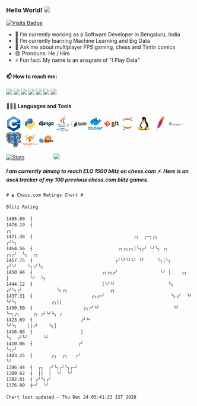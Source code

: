   ### Hello World!  <img src="https://github.com/sciencepal/sciencepal/blob/master/assets/Hi.gif" width="29px">
  [![Visits Badge](https://badges.pufler.dev/visits/sciencepal/sciencepal)](https://badges.pufler.dev/visits/sciencepal/sciencepal)
  
  - 🔭 I’m currently working as a Software Developer in Bengaluru, India
  - 🌱 I’m currently learning Machine Learning and Big Data
  - 💬 Ask me about multiplayer FPS gaming, chess and Tintin comics
  - 😄 Pronouns: He / Him
  - ⚡ Fun fact: My name is an anagram of "I Play Data"
  
  #### 📫 How to reach me:   
  [<img src="https://upload.wikimedia.org/wikipedia/commons/8/83/Steam_icon_logo.svg" width="3.5%"/>](https://steamcommunity.com/id/mongocds/)
  [<img src="https://github.com/sciencepal/sciencepal/blob/master/assets/discord-round.svg" width="3.5%"/>](https://discord.gg/MnUUbHe)
  [<img src="https://img.icons8.com/color/48/000000/twitter.png" width="3.5%"/>](https://twitter.com/sciencepal)
  [<img src="https://img.icons8.com/color/48/000000/linkedin.png" width="3.5%"/>](https://www.linkedin.com/in/adityapal1/)
  [<img src="https://img.icons8.com/fluent/48/000000/facebook-new.png" width="3.5%"/>](https://www.facebook.com/sciencepal/)
  [<img src="https://img.icons8.com/fluent/48/000000/instagram-new.png" width="3.5%"/>](https://www.instagram.com/aditya_sciencepal/)
  <a href="mailto:aditya.pal.science@gmail.com"> <img src="https://img.icons8.com/fluent/48/000000/gmail.png" width="3.5%"/> </a>
  
  #### 👨🏻‍💻 Languages and Tools <br />
  <code><img height="40" src="https://raw.githubusercontent.com/github/explore/80688e429a7d4ef2fca1e82350fe8e3517d3494d/topics/cpp/cpp.png"></code>
  <code><img height="40" src="https://raw.githubusercontent.com/github/explore/80688e429a7d4ef2fca1e82350fe8e3517d3494d/topics/python/python.png"></code>
  <code><img height="40" src="https://raw.githubusercontent.com/github/explore/80688e429a7d4ef2fca1e82350fe8e3517d3494d/topics/django/django.png"></code>
  <code><img height="40" src="https://raw.githubusercontent.com/github/explore/80688e429a7d4ef2fca1e82350fe8e3517d3494d/topics/java/java.png"></code>
  <code><img height="40" src="https://raw.githubusercontent.com/github/explore/80688e429a7d4ef2fca1e82350fe8e3517d3494d/topics/bash/bash.png"></code>
  <code><img height="40" src="https://raw.githubusercontent.com/github/explore/80688e429a7d4ef2fca1e82350fe8e3517d3494d/topics/docker/docker.png"></code>
  <code><img height="40" src="https://raw.githubusercontent.com/github/explore/80688e429a7d4ef2fca1e82350fe8e3517d3494d/topics/git/git.png"></code>
  <code><img height="40" src="https://raw.githubusercontent.com/github/explore/80688e429a7d4ef2fca1e82350fe8e3517d3494d/topics/jupyter-notebook/jupyter-notebook.png"></code>
  <code><img height="40" src="https://raw.githubusercontent.com/github/explore/80688e429a7d4ef2fca1e82350fe8e3517d3494d/topics/linux/linux.png"></code>
  <code><img height="40" src="https://raw.githubusercontent.com/github/explore/80688e429a7d4ef2fca1e82350fe8e3517d3494d/topics/maven/maven.png"></code>
  <code><img height="40" src="https://raw.githubusercontent.com/github/explore/80688e429a7d4ef2fca1e82350fe8e3517d3494d/topics/mongodb/mongodb.png"></code>
  <code><img height="40" src="https://raw.githubusercontent.com/github/explore/80688e429a7d4ef2fca1e82350fe8e3517d3494d/topics/postgresql/postgresql.png"></code>
  <code><img height="40" src="https://raw.githubusercontent.com/github/explore/80688e429a7d4ef2fca1e82350fe8e3517d3494d/topics/tensorflow/tensorflow.png"></code>
  <code><img height="40" src="https://raw.githubusercontent.com/github/explore/80688e429a7d4ef2fca1e82350fe8e3517d3494d/topics/scikit-learn/scikit-learn.png"></code>
  
  [![Stats](https://github-readme-stats.vercel.app/api?username=sciencepal&show_icons=true&theme=radical)](https://github-readme-stats.vercel.app/api?username=sciencepal&show_icons=true&theme=radical)&nbsp; &nbsp; &nbsp; &nbsp; &nbsp; &nbsp; &nbsp; &nbsp; &nbsp; &nbsp; <img src="https://github.com/sciencepal/sciencepal/blob/master/assets/saved.gif" width="195">
  
  ##### I am currently aiming to reach ELO 1500 blitz on chess.com ⚡. Here is an ascii tracker of my 100 previous chess.com blitz games.

  ```
  # ♟︎ Chess.com Ratings Chart #
  
  Blitz Rating

 1485.00  ┤
 1478.19  ┤                                                                 ╭╮
 1471.38  ┤                                      ╭╮  ╭─╮╭╮                 ╭╯╰╮
 1464.56  ┤                                ╭╮╭╮╭╮│╰╮╭╯ ╰╯╰╮ ╭╮          ╭╮╭╯  ╰╮  ╭╮
 1457.75  ┤                               ╭╯╰╯╰╯╰╯ ╰╯     ╰╮│╰╮        ╭╯╰╯    ╰╮╭╯╰╮
 1450.94  ┤                          ╭╮╭╮╭╯                ╰╯ │    ╭╮  │        ╰╯  ╰╮
 1444.12  ┤                          │╰╯╰╯                    ╰╮  ╭╯╰╮╭╯             ╰╮╭╮                ╭╮
 1437.31  ┤                      ╭╮╭─╯                         ╰╮╭╯  ╰╯               ╰╯╰╮             ╭╮││
 1430.50  ┤                   ╭╮╭╯╰╯                            ╰╯                       ╰─╮╭╮     ╭╮ ╭╯╰╯╰╮ ╭
 1423.69  ┤                  ╭╯╰╯                                                          ╰╯╰╮    ││╭╯    ╰╮│
 1416.88  ┤                  │                                                                ╰╮  ╭╯╰╯      ╰╯
 1410.06  ┤                 ╭╯                                                                 ╰╮╭╯
 1403.25  ┤       ╭╮  ╭╮   ╭╯                                                                   ╰╯
 1396.44  ┤  ╭╮  ╭╯╰╮╭╯╰╮╭─╯
 1389.62  ┤  ││  │  ╰╯  ╰╯
 1382.81  ┤ ╭╯╰╮╭╯
 1376.00  ┼─╯  ╰╯

Chart last updated - Thu Dec 24 05:41:23 IST 2020  
  ```
  
